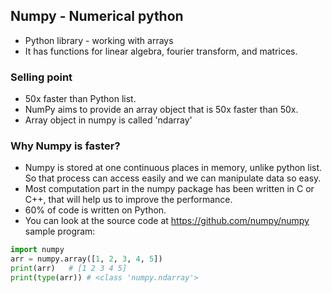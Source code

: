## Numpy - Numerical python
- Python library - working with arrays
- It has functions for  linear algebra, fourier transform, and matrices.

### Selling point
- 50x faster than Python list.
- NumPy aims to provide an array object that is 50x faster than 50x.
- Array object in numpy is called 'ndarray'

### Why Numpy is faster?
- Numpy is stored at one continuous places in memory, unlike python list. So that process can access easily and we can manipulate data so easy.
- Most computation part in the numpy package has been written in C or C++, that will help us to improve the performance.
- 60% of code is written on Python.
- You can look at the source code at https://github.com/numpy/numpy
sample program:
```python
import numpy
arr = numpy.array([1, 2, 3, 4, 5])
print(arr)   # [1 2 3 4 5]
print(type(arr)) # <class 'numpy.ndarray'>
```
